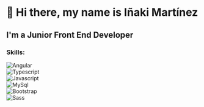# 👋 Hi there, my name is Iñaki Martínez

## I'm a Junior Front End Developer

### Skills:
![Angular](https://img.shields.io/badge/Angular-DC001A?style=plastic&logo=angular)</br>
![Typescript](https://img.shields.io/badge/Typescript-2D79C7?style=plastic&logo=typescript)</br>
![Javascript](https://img.shields.io/badge/Javascript-EFD81D?style=plastic&logo=Javascript)</br>
![MySql](https://img.shields.io/badge/MySql-D88B05?style=plastic&logo=Mysql)</br>
![Bootstrap](https://img.shields.io/badge/Bootstrap-7312EF?style=plastic&logo=bootstrap)</br>
![Sass](https://img.shields.io/badge/Sass-E5C0D3?style=plastic&logo=sass)</br>

